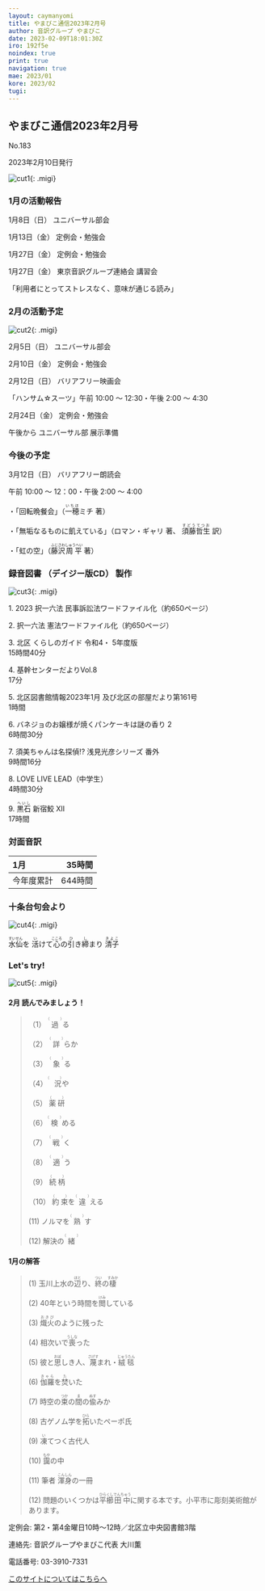 ```yaml
---
layout: caymanyomi
title: やまびこ通信2023年2月号
author: 音訳グループ やまびこ
date: 2023-02-09T18:01:30Z
iro: 192f5e
noindex: true
print: true
navigation: true
mae: 2023/01
kore: 2023/02
tugi: 
---
```



## <span data-dur="4.099" data-begin="2.050" id="xmri_0001" markdown="1"> やまびこ通信2023年2月号</span>

<span data-dur="2.551" data-begin="6.149" id="xmri_0002" markdown="1">No.183</span>

<span data-dur="4.752" data-begin="8.700" id="xmri_0003" markdown="1">2023年2月10日発行</span>

![cut1](media/02/cut1.png){: .migi}

### <span data-dur="3.372" data-begin="19.556" id="xmri_0007" markdown="1"> 1月の活動報告</span>

<span data-dur="2.062" data-begin="22.928" id="xmri_0008" markdown="1">1月8日（日）</span> <span data-dur="2.503" data-begin="24.990" id="xmri_0009" markdown="1">ユニバーサル部会</span>

<span data-dur="2.373" data-begin="27.493" id="xmri_000A" markdown="1">1月13日（金）</span> <span data-dur="2.986" data-begin="29.866" id="xmri_000B" markdown="1">定例会・勉強会</span>

<span data-dur="2.518" data-begin="32.852" id="xmri_000C" markdown="1">1月27日（金）</span> <span data-dur="2.986" data-begin="35.370" id="xmri_000D" markdown="1">定例会・勉強会</span>

<span data-dur="2.518" data-begin="38.356" id="xmri_000E" markdown="1">1月27日（金）</span> <span data-dur="3.906" data-begin="40.874" id="xmri_000F" markdown="1">東京音訳グループ連絡会 講習会</span>

<span data-dur="1.579" data-begin="44.780" id="xmri_0010" markdown="1">「利用者にとって</span><span data-dur="1.322" data-begin="46.359" id="xmri_0011" markdown="1">ストレスなく、</span><span data-dur="3.926" data-begin="47.681" id="xmri_0012" markdown="1">意味が通じる読み」</span>

### <span data-dur="3.156" data-begin="51.607" id="xmri_0013" markdown="1"> 2月の活動予定</span>

![cut2](media/02/cut2.png){: .migi}

<span data-dur="1.961" data-begin="56.613" id="xmri_0015" markdown="1">2月5日（日）</span> <span data-dur="2.503" data-begin="58.574" id="xmri_0016" markdown="1">ユニバーサル部会</span>

<span data-dur="1.918" data-begin="61.077" id="xmri_0017" markdown="1">2月10日（金）</span> <span data-dur="2.986" data-begin="62.995" id="xmri_0018" markdown="1">定例会・勉強会</span>

<span data-dur="2.224" data-begin="65.981" id="xmri_0019" markdown="1">2月12日（日）</span> <span data-dur="2.306" data-begin="68.205" id="xmri_001A" markdown="1">バリアフリー映画会</span>

<span data-dur="1.136" data-begin="70.511" id="xmri_001B" markdown="1">「ハンサム☆スーツ」</span><span data-dur="2.594" data-begin="71.647" id="xmri_001C" markdown="1">午前 10:00 ～ 12:30・</span><span data-dur="3.197" data-begin="74.241" id="xmri_001D" markdown="1">午後 2:00 ～ 4:30</span>

<span data-dur="2.274" data-begin="77.438" id="xmri_001E" markdown="1">2月24日（金）</span> <span data-dur="2.636" data-begin="79.712" id="xmri_001F" markdown="1">定例会・勉強会</span>

<span data-dur="5.348" data-begin="82.348" id="xmri_0020" markdown="1">午後から ユニバーサル部 展示準備</span>

### <span data-dur="2.630" data-begin="87.696" id="xmri_0021" markdown="1"> 今後の予定</span>

<span data-dur="2.368" data-begin="90.326" id="xmri_0022" markdown="1">3月12日（日）</span> <span data-dur="2.433" data-begin="92.694" id="xmri_0023" markdown="1">バリアフリー朗読会</span>

<span data-dur="1.710" data-begin="95.127" id="xmri_0024" markdown="1">午前 10:00 ～ 12：00・</span><span data-dur="2.836" data-begin="96.837" id="xmri_0025" markdown="1">午後 2:00 ～ 4:00</span>

<span data-dur=".500" data-begin="99.673" id="xmri_0026" markdown="1">・</span><span data-dur="1.728" data-begin="100.173" id="xmri_0027" markdown="1">「回転晩餐会」</span><span data-dur="2.070" data-begin="101.901" id="xmri_0028" markdown="1">（<ruby>一穂<rp>(</rp><rt>いちほ</rt><rp>)</rp></ruby>ミチ 著）</span>

<span data-dur=".500" data-begin="103.971" id="xmri_0029" markdown="1">・</span><span data-dur="1.939" data-begin="104.471" id="xmri_002A" markdown="1">「無垢なるものに飢えている」</span><span data-dur="3.501" data-begin="106.410" id="xmri_002B" markdown="1">（ロマン・ギャリ 著<span class="infty_silent">、</span> <ruby>須藤<rp>(</rp><rt>すどう</rt><rp>)</rp></ruby><ruby>哲生<rp>(</rp><rt>てつお</rt><rp>)</rp></ruby> 訳）</span>

<span data-dur=".500" data-begin="109.911" id="xmri_002C" markdown="1">・</span><span data-dur="1.208" data-begin="110.411" id="xmri_002D" markdown="1">「虹の空」</span><span data-dur="4.219" data-begin="111.619" id="xmri_002E" markdown="1">（<ruby>藤沢<rp>(</rp><rt>ふじさわ</rt><rp>)</rp></ruby><ruby>周平<rp>(</rp><rt>しゅうへい</rt><rp>)</rp></ruby> 著）</span>

### <span data-dur="4.728" data-begin="115.838" id="xmri_002F" markdown="1"> 録音図書<span class="infty_silent"> （</span>デイジー版CD<span class="infty_silent">） </span>製作</span>

![cut3](media/02/cut3.png){: .migi}

<span data-dur=".816" data-begin="123.985" id="xmri_0032" markdown="1">1.</span> <span data-dur="3.884" data-begin="124.801" id="xmri_0033" markdown="1">2023 択一六法 民事訴訟法</span><span data-dur="1.435" data-begin="128.685" id="xmri_0034" markdown="1">ワードファイル化</span><span data-dur="2.502" data-begin="130.120" id="xmri_0035" markdown="1">（約650ページ）</span>

<span data-dur=".704" data-begin="132.622" id="xmri_0036" markdown="1">2.</span> <span data-dur="2.204" data-begin="133.326" id="xmri_0037" markdown="1">択一六法 憲法</span><span data-dur="1.435" data-begin="135.530" id="xmri_0038" markdown="1">ワードファイル化</span><span data-dur="2.501" data-begin="136.965" id="xmri_0039" markdown="1">（約650ページ）</span>

<span data-dur=".871" data-begin="139.466" id="xmri_003A" markdown="1">3.</span> <span data-dur="3.677" data-begin="140.337" id="xmri_003B" markdown="1">北区 くらしのガイド 令和4<span class="infty_silent">・</span> 5年度版</span>  
<span data-dur="2.430" data-begin="144.014" id="xmri_003C" markdown="1">15時間40分</span>

<span data-dur=".797" data-begin="146.444" id="xmri_003D" markdown="1">4.</span> <span data-dur="2.753" data-begin="147.241" id="xmri_003E" markdown="1">基幹センターだよりVol.8</span>  
<span data-dur="1.780" data-begin="149.994" id="xmri_003F" markdown="1">17分</span>

<span data-dur=".714" data-begin="151.774" id="xmri_0040" markdown="1">5.</span> <span data-dur="7.324" data-begin="152.488" id="xmri_0041" markdown="1">北区図書館情報2023年1月 及び北区の部屋だより第161号</span>  
<span data-dur="1.667" data-begin="159.812" id="xmri_0042" markdown="1">1時間</span>

<span data-dur=".859" data-begin="161.479" id="xmri_0043" markdown="1">6.</span> <span data-dur="4.075" data-begin="162.338" id="xmri_0044" markdown="1">バネジョのお嬢様が焼くパンケーキは謎の香り 2</span>  
<span data-dur="2.385" data-begin="166.413" id="xmri_0045" markdown="1">6時間30分</span>

<span data-dur=".828" data-begin="168.798" id="xmri_0046" markdown="1">7.</span> <span data-dur="4.817" data-begin="169.626" id="xmri_0047" markdown="1">須美ちゃんは名探偵⁉ 浅見光彦シリーズ 番外</span>  
<span data-dur="2.164" data-begin="174.443" id="xmri_0048" markdown="1">9時間16分</span>

<span data-dur=".847" data-begin="176.607" id="xmri_0049" markdown="1">8.</span> <span data-dur="1.439" data-begin="177.454" id="xmri_004A" markdown="1">LOVE<span class="infty_silent_space"> </span>LIVE<span class="infty_silent_space"> </span>LEAD</span><span data-dur="1.319" data-begin="178.893" id="xmri_004B" markdown="1">（中学生</span><span class="infty_silent">）</span>  
<span data-dur="2.292" data-begin="180.212" id="xmri_004C" markdown="1">4時間30分</span>

<span data-dur=".813" data-begin="182.504" id="xmri_004D" markdown="1">9.</span> <span data-dur="2.582" data-begin="183.317" id="xmri_004E" markdown="1"><ruby>黒石<rp>(</rp><rt>へいし</rt><rp>)</rp></ruby> 新宿鮫 XII</span>  
<span data-dur="3.645" data-begin="185.899" id="xmri_004F" markdown="1">17時間</span>

### <span data-dur="2.666" data-begin="189.544" id="xmri_0050" markdown="1"> 対面音訳</span>

<span data-dur="1.120" data-begin="192.210" id="xmri_0051" markdown="1">1月</span>|<span data-dur="2.408" data-begin="193.330" id="xmri_0052" markdown="1">35時間</span>
|:---|---:|
<span data-dur="1.591" data-begin="195.738" id="xmri_0053" markdown="1">今年度累計</span>|<span data-dur="4.235" data-begin="197.329" id="xmri_0054" markdown="1">644時間</span>

### <span data-dur="2.991" data-begin="201.564" id="xmri_0055" markdown="1"> 十条台句会より</span>

![cut4](media/02/cut4.png){: .migi}

<span data-dur="2.819" data-begin="206.405" id="xmri_0057" markdown="1"><ruby>水仙<rp>(</rp><rt>すいせん</rt><rp>)</rp></ruby>を <ruby>活<rp>(</rp><rt>い</rt><rp>)</rp></ruby>けて<ruby>心<rp>(</rp><rt>こころ</rt><rp>)</rp></ruby>の<ruby>引<rp>(</rp><rt>ひ</rt><rp>)</rp></ruby>き<ruby>締<rp>(</rp><rt>し</rt><rp>)</rp></ruby>まり
<span class="haigo" data-dur="3.267" data-begin="213.593" id="xmri_0059" markdown="1"><ruby>清子<rp>(</rp><rt>きよこ</rt><rp>)</rp></ruby></span>

### <span data-dur=".500" data-begin="216.860" id="xmri_005A" markdown="1"></span> <span data-dur="2.339" data-begin="217.360" id="xmri_005B" markdown="1">Let&apos;s try!</span>

![cut5](media/02/cut5.png){: .migi}

#### <span data-dur="4.130" data-begin="221.549" id="xmri_005D" markdown="1"> 2月 読んでみましょう！</span>

<blockquote markdown="1">

<span class="infty_silent">（1） <ruby>過<rp>(</rp><rt>（　　　）</rt><rp>)</rp></ruby>る</span>

<span class="infty_silent">（2） <ruby>詳<rp>(</rp><rt>（　　　）</rt><rp>)</rp></ruby>らか</span>

<span class="infty_silent">（3） <ruby>象<rp>(</rp><rt>（　　　）</rt><rp>)</rp></ruby>る</span>

<span class="infty_silent">（4）<ruby> 況<rp>(</rp><rt>（　　　）</rt><rp>)</rp></ruby>や</span>

<span class="infty_silent">（5） <ruby>薬研<rp>(</rp><rt>（　　　）</rt><rp>)</rp></ruby></span>

<span class="infty_silent">（6）<ruby>検<rp>(</rp><rt>（　　　）</rt><rp>)</rp></ruby>める</span>

<span class="infty_silent">（7） <ruby>戦<rp>(</rp><rt>（　　　）</rt><rp>)</rp></ruby>く</span>

<span class="infty_silent">（8） <ruby>適<rp>(</rp><rt>（　　　）</rt><rp>)</rp></ruby>う</span>

<span class="infty_silent">（9） <ruby>続柄<rp>(</rp><rt>（　　　）</rt><rp>)</rp></ruby></span>

<span class="infty_silent">（10） <ruby>約束<rp>(</rp><rt>（　　　）</rt><rp>)</rp></ruby>を<ruby>違<rp>(</rp><rt>（　　　）</rt><rp>)</rp></ruby>える</span>

<span class="infty_silent"> (11) ノルマを<ruby>熟<rp>(</rp><rt>（　　　）</rt><rp>)</rp></ruby>す</span>

<span class="infty_silent"> (12) 解決の<ruby>緒<rp>(</rp><rt>（　　　）</rt><rp>)</rp></ruby></span>

</blockquote>

#### <span data-dur="2.197" data-begin="230.204" id="xmri_005F" markdown="1"> 1月の解答</span>

<blockquote markdown="1">

<span data-dur="1.177" data-begin="232.401" id="xmri_0060" markdown="1">(1)</span> <span data-dur="2.014" data-begin="233.578" id="xmri_0061" markdown="1">玉川上水の<ruby>辺<rp>(</rp><rt>ほと</rt><rp>)</rp></ruby>り、</span><span data-dur="1.857" data-begin="235.592" id="xmri_0062" markdown="1"><ruby>終<rp>(</rp><rt>つい</rt><rp>)</rp></ruby>の<ruby>棲<rp>(</rp><rt>すみか</rt><rp>)</rp></ruby></span>

<span data-dur="1.017" data-begin="237.449" id="xmri_0063" markdown="1">(2)</span> <span data-dur="3.219" data-begin="238.466" id="xmri_0064" markdown="1">40年という時間を<ruby>閲<rp>(</rp><rt>けみ</rt><rp>)</rp></ruby>している</span>

<span data-dur="1.144" data-begin="241.685" id="xmri_0065" markdown="1">(3)</span> <span data-dur="2.383" data-begin="242.829" id="xmri_0066" markdown="1"><ruby>熾火<rp>(</rp><rt>おきび</rt><rp>)</rp></ruby>のように残った</span>

<span data-dur="1.118" data-begin="245.212" id="xmri_0067" markdown="1">(4)</span> <span data-dur="2.231" data-begin="246.330" id="xmri_0068" markdown="1">相次いで<ruby>喪<rp>(</rp><rt>うしな</rt><rp>)</rp></ruby>った</span>

<span data-dur="1.046" data-begin="248.561" id="xmri_0069" markdown="1">(5)</span> <span data-dur="1.620" data-begin="249.607" id="xmri_006A" markdown="1">彼と<ruby>思<rp>(</rp><rt>おぼ</rt><rp>)</rp></ruby>しき人、</span><span data-dur="2.438" data-begin="251.227" id="xmri_006B" markdown="1"><ruby>蔑<rp>(</rp><rt>さげす</rt><rp>)</rp></ruby>まれ・<ruby>絨毯<rp>(</rp><rt>じゅうたん</rt><rp>)</rp></ruby></span>

<span data-dur="1.177" data-begin="253.665" id="xmri_006C" markdown="1">(6)</span> <span data-dur="1.838" data-begin="254.842" id="xmri_006D" markdown="1"><ruby>伽羅<rp>(</rp><rt>きゃら</rt><rp>)</rp></ruby>を<ruby>焚<rp>(</rp><rt>た</rt><rp>)</rp></ruby>いた</span>

<span data-dur="1.170" data-begin="256.680" id="xmri_006E" markdown="1">(7)</span> <span data-dur="2.691" data-begin="257.850" id="xmri_006F" markdown="1">時空の<ruby>束<rp>(</rp><rt>つか</rt><rp>)</rp></ruby>の<ruby>間<rp>(</rp><rt>ま</rt><rp>)</rp></ruby>の<ruby>偸<rp>(</rp><rt>ぬす</rt><rp>)</rp></ruby>みか</span>

<span data-dur="1.211" data-begin="260.541" id="xmri_0070" markdown="1">(8)</span> <span data-dur="3.154" data-begin="261.752" id="xmri_0071" markdown="1">古ゲノム学を<ruby>拓<rp>(</rp><rt>ひら</rt><rp>)</rp></ruby>いたペーポ氏</span>

<span data-dur="1.197" data-begin="264.906" id="xmri_0072" markdown="1">(9)</span> <span data-dur="2.080" data-begin="266.103" id="xmri_0073" markdown="1"><ruby>凍<rp>(</rp><rt>い</rt><rp>)</rp></ruby>てつく古代人</span>

<span data-dur="1.137" data-begin="268.183" id="xmri_0074" markdown="1">(10)</span> <span data-dur="1.747" data-begin="269.320" id="xmri_0075" markdown="1"><ruby>靄<rp>(</rp><rt>もや</rt><rp>)</rp></ruby>の中</span>

<span data-dur="1.434" data-begin="271.067" id="xmri_0076" markdown="1">(11)</span> <span data-dur="2.825" data-begin="272.501" id="xmri_0077" markdown="1">筆者 <ruby>渾身<rp>(</rp><rt>こんしん</rt><rp>)</rp></ruby>の一冊</span>

<span data-dur="1.291" data-begin="275.326" id="xmri_0078" markdown="1">(12)</span> <span data-dur="4.794" data-begin="276.617" id="xmri_0079" markdown="1">問題のいくつかは<ruby>平櫛<rp>(</rp><rt>ひらくし</rt><rp>)</rp></ruby><ruby>田中<rp>(</rp><rt>でんちゅう</rt><rp>)</rp></ruby>に関する本です。</span><span data-dur="4.455" data-begin="281.411" id="xmri_007A" markdown="1">小平市に彫刻美術館があります。</span>

</blockquote>

<span data-dur="1.204" data-begin="285.866" id="xmri_007B" markdown="1">定例会:</span> <span data-dur="3.238" data-begin="287.070" id="xmri_007C" markdown="1">第2・第4金曜日10時～12時</span><span data-dur="3.047" data-begin="290.308" id="xmri_007D" markdown="1">／北区立中央図書館3階</span>

<span data-dur="1.319" data-begin="293.355" id="xmri_007E" markdown="1">連絡先:</span> <span data-dur="3.965" data-begin="294.674" id="xmri_007F" markdown="1">音訳グループやまびこ代表 大川薫</span>

<span data-dur="1.409" data-begin="298.639" id="xmri_0080" markdown="1">電話番号:</span> <span data-dur="4.305" data-begin="300.048" id="xmri_0081" markdown="1">03-3910-7331</span>

<a href="mailto:ymbk2016ml@gmail.com?Subject=やまびこウェブサイトについて" data-dur="5.930" data-begin="304.353" id="xmri_0082" markdown="1">このサイトについてはこちらへ</a>


